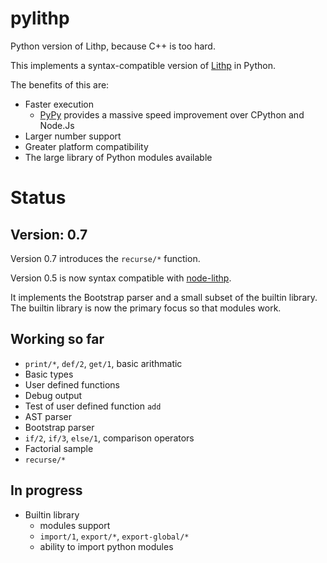 # pylithp
Python version of Lithp, because C++ is too hard.

This implements a syntax-compatible version of [Lithp](https://github.com/andrakis/node-lithp) in Python.

The benefits of this are:

* Faster execution
  * [PyPy](http://pypy.org/) provides a massive speed improvement over CPython and Node.Js
* Larger number support
* Greater platform compatibility
* The large library of Python modules available

# Status

## Version: 0.7

Version 0.7 introduces the `recurse/*` function.

Version 0.5 is now syntax compatible with [node-lithp](https://github.com/andrakis/node-lithp).

It implements the Bootstrap parser and a small subset of the builtin library. The builtin library
is now the primary focus so that modules work.

## Working so far

* `print/*`, `def/2`, `get/1`, basic arithmatic
* Basic types
* User defined functions
* Debug output
* Test of user defined function `add`
* AST parser
* Bootstrap parser
* `if/2`, `if/3`, `else/1`, comparison operators
* Factorial sample
* `recurse/*`

## In progress

* Builtin library
  * modules support
  * `import/1`, `export/*`, `export-global/*`
  * ability to import python modules